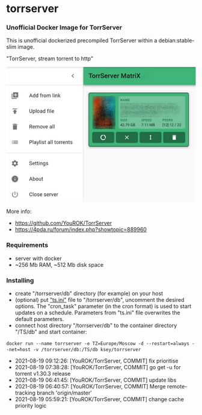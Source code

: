 # torrserver
### Unofficial Docker Image for TorrServer

This is unofficial dockerized precompiled TorrServer within a debian:stable-slim image.

"TorrServer, stream torrent to http"

![TorrServer](https://raw.githubusercontent.com/MrKsey/torrserver/master/ts.jpg)

More info:
- https://github.com/YouROK/TorrServer
- https://4pda.ru/forum/index.php?showtopic=889960

### Requirements

* server with docker
* ~256 Mb RAM, ~512 Mb disk space 

### Installing

- сreate "/torrserver/db" directory (for example) on your host
- (optional) put ["ts.ini"](https://raw.githubusercontent.com/MrKsey/torrserver/master/ts.ini) file to "/torrserver/db", uncomment the desired options. The "cron_task" parameter (in the cron format) is used to start updates on a schedule. Parameters from "ts.ini" file overwrites the default parameters.
- connect host directory "/torrserver/db" to the container directory "/TS/db" and start container:
```
docker run --name torrserver -e TZ=Europe/Moscow -d --restart=always --net=host -v /torrserver/db:/TS/db ksey/torrserver
```
















































































































































































































































* 2021-08-19 09:12:26: [YouROK/TorrServer, COMMIT] fix prioritise
* 2021-08-19 07:38:28: [YouROK/TorrServer, COMMIT] go get -u for torrent v1.30.3 release
* 2021-08-19 06:41:45: [YouROK/TorrServer, COMMIT] update libs
* 2021-08-19 06:40:57: [YouROK/TorrServer, COMMIT] Merge remote-tracking branch 'origin/master'
* 2021-08-19 05:59:21: [YouROK/TorrServer, COMMIT] change cache priority logic
